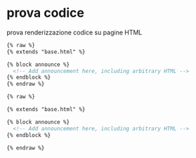 # prova codice
prova renderizzazione codice su pagine HTML

``` html
{% raw %}
{% extends "base.html" %}

{% block announce %}
  <!-- Add announcement here, including arbitrary HTML -->
{% endblock %}
{% endraw %}
```



``` html
{% raw %}

{% extends "base.html" %}

{% block announce %}
  <!-- Add announcement here, including arbitrary HTML -->
{% endblock %}

{% endraw %}
```

